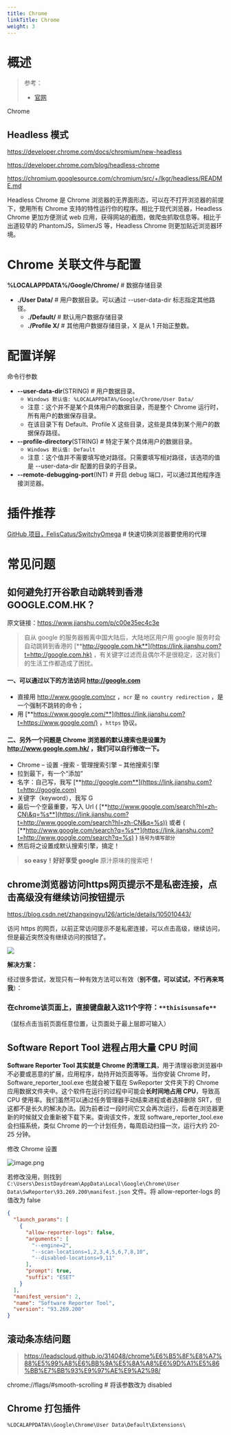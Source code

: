 ```yaml
---
title: Chrome
linkTitle: Chrome
weight: 3
---
```


# 概述

> 参考：
> 
> - [官网](https://www.google.com/chrome/)


Chrome 

## Headless 模式

https://developer.chrome.com/docs/chromium/new-headless

https://developer.chrome.com/blog/headless-chrome

https://chromium.googlesource.com/chromium/src/+/lkgr/headless/README.md

Headless Chrome 是 Chrome 浏览器的无界面形态，可以在不打开浏览器的前提下，使用所有 Chrome 支持的特性运行你的程序。相比于现代浏览器，Headless Chrome 更加方便测试 web 应用，获得网站的截图，做爬虫抓取信息等。相比于出道较早的 PhantomJS，SlimerJS 等，Headless Chrome 则更加贴近浏览器环境。

# Chrome 关联文件与配置

**%LOCALAPPDATA%/Google/Chrome/** # 数据存储目录

- **./User Data/** # 用户数据目录。可以通过 --user-data-dir 标志指定其他路径。
  - **./Default/** # 默认用户数据存储目录
  - **./Profile X/** # 其他用户数据存储目录，X 是从 1 开始正整数。

# 配置详解

命令行参数

- **--user-data-dir**(STRING) # 用户数据目录。
  - `Windows 默认值: %LOCALAPPDATA%/Google/Chrome/User Data/`
  - 注意：这个并不是某个具体用户的数据目录，而是整个 Chrome 运行时，所有用户的数据保存目录。
  - 在该目录下有 Default、Profile X 这些目录，这些是具体到某个用户的数据保存路径。
- **--profile-directory**(STRING) # 特定于某个具体用户的数据目录。
  - `Windows 默认值: Default`
  - 注意：这个值并不需要填写绝对路径。只需要填写相对路径，该选项的值是 --user-data-dir 配置的目录的子目录。
- **--remote-debugging-port**(INT) # 开启 debug 端口，可以通过其他程序连接浏览器。

# 插件推荐

[GitHub 项目，FelisCatus/SwitchyOmega](https://github.com/FelisCatus/SwitchyOmega) # 快速切换浏览器要使用的代理

# 常见问题

## 如何避免打开谷歌自动跳转到香港 GOOGLE.COM.HK？

原文链接：<https://www.jianshu.com/p/c00e35ec4c3e>

> 自从 google 的服务器搬离中国大陆后，大陆地区用户用 google 服务时会自动跳转到香港的 [**http://google.com.hk**](https://link.jianshu.com?t=http://google.com.hk) ，有关键字过滤而且偶尔不是很稳定，这对我们的生活工作都造成了困扰。

#### 一、可以通过以下的方法访问 http://google.com

- 直接用 http://www.google.com/ncr ，`ncr` 是 `no country redirection` ，是一个强制不跳转的命令；
- 用 [**https://www.google.com/**](https://link.jianshu.com?t=https://www.google.com/) ，`https` 协议。

#### 二、另外一个问题是 Chrome 浏览器的默认搜索也是设置为 http://www.google.com.hk/ ，我们可以自行修改一下。

- Chrome – 设置 -搜索 - 管理搜索引擎 – 其他搜索引擎
- 拉到最下，有一个“添加”
- 名字：自己写，我写 [**http://google.com**](https://link.jianshu.com?t=http://google.com)
- 关键字（keyword），我写 G
- 最后一个空最重要，写入 Url ( [**http://www.google.com/search?hl=zh-CN\&q=%s**](https://link.jianshu.com?t=http://www.google.com/search?hl=zh-CN&q=%s)) 或者 ( [**http://www.google.com/search?q=%s**](https://link.jianshu.com?t=http://www.google.com/search?q=%s) ) `括号为填写部分`
- 然后将之设置成默认搜索引擎，搞定！


> **so easy！好好享受 google** 原汁原味的搜索吧！


## chrome浏览器访问https网页提示不是私密连接，点击高级没有继续访问按钮提示

https://blog.csdn.net/zhangxingyu126/article/details/105010443/

访问 https 的网页，以前正常访问提示不是私密连接，可以点击高级，继续访问，但是最近突然没有继续访问的按钮了。

![](https://img-blog.csdnimg.cn/20200321151204453.png?x-oss-process=image/watermark,type_ZmFuZ3poZW5naGVpdGk,shadow_10,text_aHR0cHM6Ly9ibG9nLmNzZG4ubmV0L3poYW5neGluZ3l1MTI2,size_16,color_FFFFFF,t_70)

**解决方案：**

经过很多尝试，发现只有一种有效方法可以有效（**别不信，可以试试，不行再来骂我**）：

### 在chrome该页面上，直接键盘敲入这11个字符：`**thisisunsafe**`

（鼠标点击当前页面任意位置，让页面处于最上层即可输入）

## Software Report Tool 进程占用大量 CPU 时间

**Software Reporter Tool 其实就是 Chrome 的清理工具**，用于清理谷歌浏览器中不必要或恶意的扩展，应用程序，劫持开始页面等等。当你安装 Chrome 时，Software_reporter_tool.exe 也就会被下载在 SwReporter 文件夹下的 Chrome 应用数据文件夹中。这个软件在运行的过程中可能会**长时间地占用 CPU**，导致高 CPU 使用率。我们虽然可以通过任务管理器手动结束进程或者选择删除 SRT，但这都不是长久的解决办法。因为前者过一段时间它又会再次运行，后者在浏览器更新的时候就又会重新被下载下来。查询该文件，发现 software_reporter_tool.exe 会扫描系统，类似 Chrome 的一个计划任务，每周启动扫描一次，运行大约 20-25 分钟。

修改 Chrome 设置

![image.png](https://notes-learning.oss-cn-beijing.aliyuncs.com/yg65yy/1632309843432-ea1d257f-b402-4181-b0c3-d36c32c32eeb.png)

若修改没用，则找到 `C:\Users\DesistDaydream\AppData\Local\Google\Chrome\User Data\SwReporter\93.269.200\manifest.json` 文件。将 allow-reporter-logs 的值改为 false

```json
{
  "launch_params": [
    {
      "allow-reporter-logs": false,
      "arguments": [
        "--engine=2",
        "--scan-locations=1,2,3,4,5,6,7,8,10",
        "--disabled-locations=9,11"
      ],
      "prompt": true,
      "suffix": "ESET"
    }
  ],
  "manifest_version": 2,
  "name": "Software Reporter Tool",
  "version": "93.269.200"
}
```

## 滚动条冻结问题

> <https://leadscloud.github.io/314048/chrome%E6%B5%8F%E8%A7%88%E5%99%A8%E6%BB%9A%E5%8A%A8%E6%9D%A1%E5%86%BB%E7%BB%93%E9%97%AE%E9%A2%98/>

chrome://flags/#smooth-scrolling # 将该参数改为 disabled

## Chrome 打包插件

`%LOCALAPPDATA%\Google\Chrome\User Data\Default\Extensions\`


